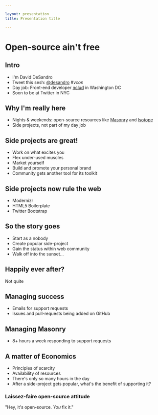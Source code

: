 ```yaml
---

layout: presentation
title: Presentation title

---
```


# Open-source ain't free

## Intro

+ I'm David DeSandro
+ Tweet this sesh: [@desandro](http://twitter.com/desandro) _#vcon_
+ Day job: Front-end developer [nclud](http://nclud.com) in Washington DC
+ Soon to be at Twitter in NYC

## Why I'm really here

+ Nights & weekends: open-source resources like [Masonry](http://masonry.desandro.com) and [Isotope](http://isotope.metafizzy.co)
+ Side projects, not part of my day job

## Side projects are great!

+ Work on what excites you
+ Flex under-used muscles
+ Market yourself
+ Build and promote your personal brand
+ Community gets another tool for its toolkit

## Side projects now rule the web

+ Modernizr
+ HTML5 Boilerplate
+ Twitter Bootstrap

## So the story goes

+ Start as a nobody
+ Create popular side-project
+ Gain the status within web community
+ Walk off into the sunset...

## Happily ever after?

Not quite

## Managing success

+ Emails for support requests
+ Issues and pull-requests being added on GitHub

## Managing Masonry

+ 8+ hours a week responding to support requests

## A matter of Economics

+ Principles of scarcity
+ Availability of resources
+ There's only so many hours in the day
+ After a side-project gets popular, what's the benefit of supporting it?

### Laissez-faire open-source attitude

"Hey, it's open-source. _You_ fix it."

##



